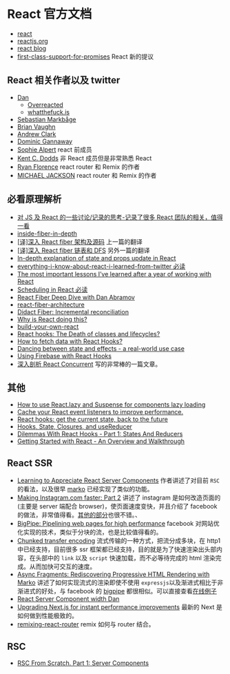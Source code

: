 # React 官方文档

- [react](https://github.com/facebook/react)
- [reactjs.org](https://reactjs.org/)
- [react blog](https://reactjs.org/blog/2020/12/21/data-fetching-with-react-server-components.html)
- [first-class-support-for-promises](https://github.com/acdlite/rfcs/blob/first-class-promises/text/0000-first-class-support-for-promises.md) React 新的提议

## React 相关作者以及 twitter

- [Dan](https://twitter.com/dan_abramov)
  - [Overreacted](https://overreacted.io/)
  - [whatthefuck.is](https://whatthefuck.is/)
- [Sebastian Markbåge](https://twitter.com/sebmarkbage)
- [Brian Vaughn](https://twitter.com/brian_d_vaughn)
- [Andrew Clark](https://twitter.com/acdlite)
- [Dominic Gannaway](https://twitter.com/trueadm)
- [Sophie Alpert](https://twitter.com/sophiebits) react 前成员
- [Kent C. Dodds](https://twitter.com/kentcdodds) 非 React 成员但是非常熟悉 React
- [Ryan Florence](https://twitter.com/ryanflorence) react router 和 Remix 的作者
- [MICHAEL JACKSON](https://twitter.com/mjackson) react router 和 Remix 的作者

## 必看原理解析

- [对 JS 及 React 的一些讨论/记录的思考-记录了很多 React 团队的相关，值得一看](https://zhuanlan.zhihu.com/p/374450428)
- [inside-fiber-in-depth](https://medium.com/react-in-depth/inside-fiber-in-depth-overview-of-the-new-reconciliation-algorithm-in-react-e1c04700ef6e)
- [[译]深入 React fiber 架构及源码](https://zhuanlan.zhihu.com/p/57346388) 上一篇的翻译
- [[译]深入 React fiber 链表和 DFS](https://zhuanlan.zhihu.com/p/57856350) 另外一篇的翻译
- [In-depth explanation of state and props update in React](https://medium.com/react-in-depth/in-depth-explanation-of-state-and-props-update-in-react-51ab94563311)
- [everything-i-know-about-react-i-learned-from-twitter 必读](https://speakerdeck.com/jenncreighton/everything-i-know-about-react-i-learned-from-twitter)
- [The most important lessons I’ve learned after a year of working with React](https://medium.freecodecamp.org/mindset-lessons-from-a-year-with-react-1de862421981)
- [Scheduling in React 必读](https://philippspiess.com/scheduling-in-react/)
- [React Fiber Deep Dive with Dan Abramov](https://www.youtube.com/watch?v=aS41Y_eyNrU&app=desktop)
- [react-fiber-architecture](https://github.com/acdlite/react-fiber-architecture)
- [Didact Fiber: Incremental reconciliation](https://engineering.hexacta.com/didact-fiber-incremental-reconciliation-b2fe028dcaec)
- [Why is React doing this?](https://gist.github.com/sebmarkbage/a5ef436427437a98408672108df01919)
- [build-your-own-react](https://pomb.us/build-your-own-react/)
- [React hooks: The Death of classes and lifecycles?](https://blog.usejournal.com/react-hooks-death-of-classes-and-lifecycles-c8db5956558c)
- [How to fetch data with React Hooks?](https://www.robinwieruch.de/react-hooks-fetch-data/)
- [Dancing between state and effects - a real-world use case](https://github.com/facebook/react/issues/15240)
- [Using Firebase with React Hooks](https://benmcmahen.com/using-firebase-with-react-hooks/)
- [深入剖析 React Concurrent](https://zhuanlan.zhihu.com/p/60307571) 写的非常棒的一篇文章。

## 其他

- [How to use React.lazy and Suspense for components lazy loading](https://medium.freecodecamp.org/how-to-use-react-lazy-and-suspense-for-components-lazy-loading-8d420ecac58)
- [Cache your React event listeners to improve performance.](https://hackernoon.com/cache-your-react-event-listeners-to-improve-performance-37bda57ac965)
- [React hooks: get the current state, back to the future](https://dev.to/scastiel/react-hooks-get-the-current-state-back-to-the-future-3op2)
- [Hooks, State, Closures, and useReducer](https://adamrackis.dev/state-and-use-reducer/)
- [Dilemmas With React Hooks - Part 1: States And Reducers](https://yearn2learn.netlify.com/dilemmas-with-react-hooks-1)
- [Getting Started with React - An Overview and Walkthrough](https://www.taniarascia.com/getting-started-with-react/)

## React SSR

- [Learning to Appreciate React Server Components](https://dev.to/this-is-learning/learning-to-appreciate-react-server-components-49ka) 作者讲述了对目前 `RSC` 的看法，以及很早 [marko](https://markojs.com/) 已经实现了类似的功能。
- [Making Instagram.com faster: Part 2](https://instagram-engineering.com/making-instagram-com-faster-part-2-f350c8fba0d4) 讲述了 instagram 是如何改造页面的(主要是 server 端配合 browser)，使页面速度变快，并且介绍了 facebook 的做法，非常值得看。[其他的部分](https://medium.com/@mr_sharpoblunto)也很不错。、
- [BigPipe: Pipelining web pages for high performance](https://engineering.fb.com/2010/06/04/web/bigpipe-pipelining-web-pages-for-high-performance/) facebook 对网站优化实现的技术，类似于分块的流，也是比较值得看的。
- [Chunked transfer encoding](https://en.wikipedia.org/wiki/Chunked_transfer_encoding) 流式传输的一种方式，把流分成多块，在 http1 中已经支持，目前很多 ssr 框架都已经支持，目的就是为了快速渲染出头部内容，在头部中的 `link` 以及 `script` 快速加载，而不必等待完成的 html 渲染完成。从而加快可交互的速度。
- [Async Fragments: Rediscovering Progressive HTML Rendering with Marko](https://tech.ebayinc.com/engineering/async-fragments-rediscovering-progressive-html-rendering-with-marko/) 讲述了如何实现流式的渲染即使不使用 `expressjs`以及渐进式相比于非渐进式的好处，与 facebook 的 [bigpipe](https://engineering.fb.com/2010/06/04/web/bigpipe-pipelining-web-pages-for-high-performance/) 都很相似。可以直接查看[在线例子](https://marko-progressive-rendering.herokuapp.com/?renderMode=progressive-out-of-order&jsLocation=middle)
- [React Server Component width Dan](https://dev.to/swyx/an-annotated-guide-to-the-react-server-components-demo-2a83#2021-architecture-qampa-notes)
- [Upgrading Next.js for instant performance improvements](https://vercel.com/blog/upgrading-nextjs-for-instant-performance-improvements) 最新的 Next 是如何做到性能极致的。
- [remixing-react-router](https://remix.run/blog/remixing-react-router) remix 如何与 router 结合。

## RSC

- [RSC From Scratch. Part 1: Server Components](https://github.com/reactwg/server-components/discussions/5)
